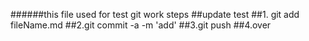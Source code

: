 ######this file used for test git work steps
##update test
##1. git add fileName.md
##2.git commit -a -m 'add'
##3.git push
##4.over
